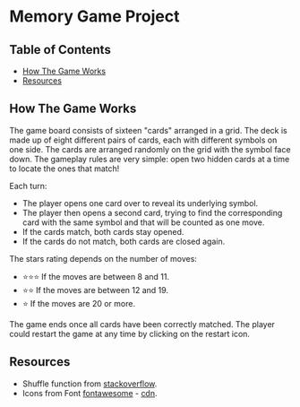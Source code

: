 # Memory Game Project

## Table of Contents

-   [How The Game Works](#how-the-game-works)
-   [Resources](#resources)

## How The Game Works

The game board consists of sixteen "cards" arranged in a grid. The deck is made up of eight different pairs of cards, each with
different symbols on one side. The cards are arranged randomly on the grid with the symbol face down. The gameplay rules are very
simple: open two hidden cards at a time to locate the ones that match!

Each turn:

-   The player opens one card over to reveal its underlying symbol.
-   The player then opens a second card, trying to find the corresponding card with the same symbol and that will be counted as one move.
-   If the cards match, both cards stay opened.
-   If the cards do not match, both cards are closed again.

The stars rating depends on the number of moves:

-   :star::star::star: If the moves are between 8 and 11.
-   :star::star: If the moves are between 12 and 19.
-   :star: If the moves are 20 or more.

The game ends once all cards have been correctly matched.
The player could restart the game at any time by clicking on the restart icon.

## Resources

-   Shuffle function from [stackoverflow](http://stackoverflow.com/a/2450976).
-   Icons from Font [fontawesome](https://fontawesome.com/v4.7.0/icons/) - [cdn](https://maxcdn.bootstrapcdn.com/font-awesome/4.6.1/css/font-awesome.min.css).

